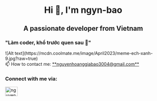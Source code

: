<h1 align="center">Hi 👋, I'm ngyn-bao</h1>
<h2 align="center">A passionate developer from Vietnam</h2>

<h3>"Làm coder, khổ trước quen sau 🥴"</h3>
![Alt text](https://mcdn.coolmate.me/image/April2023/meme-ech-xanh-9.jpg?raw=true)
<br />
    <span>
      📫 How to contact me:
      <a href="mailto:nguyenhoanggiabao3004@gmail.com"
        >**nguyenhoanggiabao3004@gmail.com**</a
      ></span>

<h3>Connect with me via:</h3>
    <p align="left">
      <a href="https://fb.com/nguyenhoang.giabao.304" target="blank"
        ><img
          align="center"
          src="https://raw.githubusercontent.com/rahuldkjain/github-profile-readme-generator/master/src/images/icons/Social/facebook.svg"
          alt="nguyenhoang.giabao.304"
          height="30"
          width="40"
      /></a>
    </p>
